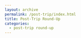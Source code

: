 ```yaml
---
layout: archive
permalink: /post-trip/index.html
title: Post-Trip Round-Up
categories:
  - post-trip round-up
---
```

